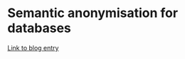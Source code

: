 # Semantic anonymisation for databases

[Link to blog entry](https://medium.com/ambient-innovation/semantic-anonymisation-for-databases-via-django-88851f169081)
